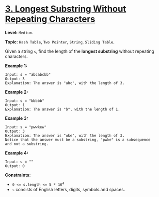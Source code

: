 # [3. Longest Substring Without Repeating Characters](https://leetcode.com/problems/longest-substring-without-repeating-characters/)

**Level:** `Medium`.

**Topic:** `Hash Table`, `Two Pointer`, `String`, `Sliding Table`.

Given a string `s`, find the length of the **longest substring** without repeating characters.

**Example 1:**

```
Input: s = "abcabcbb"
Output: 3
Explanation: The answer is "abc", with the length of 3.
```

**Example 2:**

```
Input: s = "bbbbb"
Output: 1
Explanation: The answer is "b", with the length of 1.
```

**Example 3:**

```
Input: s = "pwwkew"
Output: 3
Explanation: The answer is "wke", with the length of 3.
Notice that the answer must be a substring, "pwke" is a subsequence and not a substring.
```

**Example 4:**

```
Input: s = ""
Output: 0
```

**Constraints:**

-   <code>0 <= s.length <= 5 \* 10<sup>4</sup></code>
-   `s` consists of English letters, digits, symbols and spaces.
